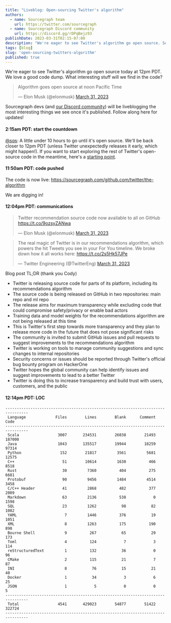 ```yaml
---
title: "Liveblog: Open-sourcing Twitter's algorithm"
authors:
  - name: Sourcegraph team
    url: https://twitter.com/sourcegraph
  - name: Sourcegraph Discord community
    url: https://discord.gg/rDPqBejz93
publishDate: 2023-03-31T02:15-07:00
description: "We're eager to see Twitter's algorithm go open source. Sourcegraph devs (and our Discord community) will be liveblogging the most interesting things we find."
tags: [blog]
slug: 'open-sourcing-twitters-algorithm'
published: true
---
```


We're eager to see Twitter's algorithm go open source today at 12pm PDT. We love a good code dump. What interesting stuff will we find in the code?

<blockquote class="twitter-tweet" data-dnt="true"><p lang="en" dir="ltr">Algorithm goes open source at noon Pacific Time</p>&mdash; Elon Musk (@elonmusk) <a href="https://twitter.com/elonmusk/status/1641680913661607936?ref_src=twsrc%5Etfw">March 31, 2023</a></blockquote> <script async="true" src="https://platform.twitter.com/widgets.js" charset="utf-8"></script>

Sourcegraph devs (and [our Discord community](https://discord.gg/rDPqBejz93)) will be liveblogging the most interesting things we see once it's published. Follow along here for updates!

#### 2:15am PDT: start the countdown

[@sqs](https://twitter.com/sqs): A little under 10 hours to go until it's open source. We'll be back closer to 12pm PDT (unless Twitter unexpectedly releases it early, which might happen!). If you want to start exploring the rest of Twitter's open-source code in the meantime, here's a [starting point](https://sourcegraph.com/search?q=context:global+repo:%5Egithub%5C.com/twitter/+algorithm&patternType=standard&sm=0&groupBy=repo).

#### 11:50am PDT: code pushed

The code is now live: https://sourcegraph.com/github.com/twitter/the-algorithm

We are digging in!

#### 12:04pm PDT: communications

<blockquote class="twitter-tweet"><p lang="en" dir="ltr">Twitter recommendation source code now available to all on GitHub <a href="https://t.co/9ozsyZANwa">https://t.co/9ozsyZANwa</a></p>&mdash; Elon Musk (@elonmusk) <a href="https://twitter.com/elonmusk/status/1641876892302073875?ref_src=twsrc%5Etfw">March 31, 2023</a></blockquote> <script async src="https://platform.twitter.com/widgets.js" charset="utf-8"></script>

<blockquote class="twitter-tweet"><p lang="en" dir="ltr">The real magic of Twitter is in our recommendations algorithm, which powers the hit Tweets you see in your For You timeline. We broke down how it all works here: <a href="https://t.co/2s5Hk57JPe">https://t.co/2s5Hk57JPe</a></p>&mdash; Twitter Engineering (@TwitterEng) <a href="https://twitter.com/TwitterEng/status/1641872260695990278?ref_src=twsrc%5Etfw">March 31, 2023</a></blockquote> <script async src="https://platform.twitter.com/widgets.js" charset="utf-8"></script>

Blog post TL;DR (thank you Cody)

- Twitter is releasing source code for parts of its platform, including its recommendations algorithm
- The source code is being released on GitHub in two repositories: main repo and ml repo
- The release aims for maximum transparency while excluding code that could compromise safety/privacy or enable bad actors
- Training data and model weights for the recommendations algorithm are not being released at this time
- This is Twitter's first step towards more transparency and they plan to release more code in the future that does not pose significant risks
- The community is invited to submit GitHub issues and pull requests to suggest improvements to the recommendations algorithm
- Twitter is working on tools to manage community suggestions and sync changes to internal repositories
- Security concerns or issues should be reported through Twitter's official bug bounty program on HackerOne
- Twitter hopes the global community can help identify issues and suggest improvements to lead to a better Twitter
- Twitter is doing this to increase transparency and build trust with users, customers, and the public

#### 12:14pm PDT: LOC

```
--------------------------------------------------------------------------------
 Language             Files        Lines        Blank      Comment         Code
--------------------------------------------------------------------------------
 Scala                 3007       234531        26038        21493       187000
 Java                  1043       135517        19944        18259        97314
 Python                 152        21817         3561         5681        12575
 C++                     51        10614         1630          466         8518
 Rust                    30         7360          404          275         6681
 Protobuf                90         9456         1484         4514         3458
 C/C++ Header            41         2868          482          377         2009
 Markdown                63         2136          538            0         1598
 SQL                     23         1262           98           82         1082
 YAML                     7         1446          376           19         1051
 XML                      8         1263          175          190          898
 Bourne Shell             9          267           65           29          173
 Toml                     4          124            7            3          114
 reStructuredText         1          132           36            0           96
 CMake                    2          115           21            7           87
 INI                      8           76           15           21           40
 Docker                   1           34            3            6           25
 JSON                     1            5            0            0            5
--------------------------------------------------------------------------------
 Total                 4541       429023        54877        51422       322724
--------------------------------------------------------------------------------
```
